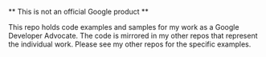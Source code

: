 ** This is not an official Google product **

This repo holds code examples and samples for my work as a Google Developer Advocate. The code is mirrored in my other repos that represent the individual work. Please see my other repos for the specific examples.
